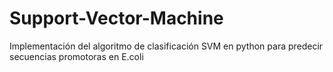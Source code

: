 # Support-Vector-Machine
Implementación del algoritmo de clasificación SVM en python para predecir secuencias promotoras en E.coli
